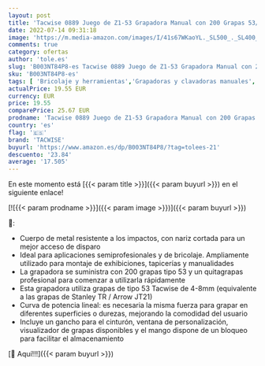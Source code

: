 ```yaml
---
layout: post
title: 'Tacwise 0889 Juego de Z1-53 Grapadora Manual con 200 Grapas 53/6 mm y Quitagrapas'
date: 2022-07-14 09:31:18
image: 'https://m.media-amazon.com/images/I/41s67WKaoYL._SL500_._SL400_.jpg'
comments: true
category: ofertas
author: 'tole.es'
slug: 'B003NT84P8-es Tacwise 0889 Juego de Z1-53 Grapadora Manual con 200...'
sku: 'B003NT84P8-es'
tags: [ 'Bricolaje y herramientas','Grapadoras y clavadoras manuales','Herramientas de mano','Herramientas manuales y eléctricas','grapadora','tacwise','🇪🇸', ]
actualPrice: 19.55 EUR
currency: EUR
price: 19.55
comparePrice: 25.67 EUR
prodname: 'Tacwise 0889 Juego de Z1-53 Grapadora Manual con 200 Grapas 53/6 mm y Quitagrapas'
country: 'es'
flag: '🇪🇸'
brand: 'TACWISE'
buyurl: 'https://www.amazon.es/dp/B003NT84P8/?tag=tolees-21'
descuento: '23.84'
average: '17.505'
---
```


En este momento está [{{< param title >}}]({{< param buyurl >}}) en el siguiente enlace!

[![{{< param prodname >}}]({{< param image >}})]({{< param buyurl >}})

🔎:

- Cuerpo de metal resistente a los impactos, con nariz cortada para un mejor acceso de disparo
- Ideal para aplicaciones semiprofesionales y de bricolaje. Ampliamente utilizado para montaje de exhibiciones, tapicerías y manualidades
- La grapadora se suministra con 200 grapas tipo 53 y un quitagrapas profesional para comenzar a utilizarla rápidamente
- Esta grapadora utiliza grapas de tipo 53 Tacwise de 4-8mm (equivalente a las grapas de Stanley TR / Arrow JT21)
- Curva de potencia lineal: es necesaria la misma fuerza para grapar en diferentes superficies o durezas, mejorando la comodidad del usuario
- Incluye un gancho para el cinturón, ventana de personalización, visualizador de grapas disponibles y el mango dispone de un bloqueo para facilitar el almacenamiento

[🛒 Aquí!!!]({{< param buyurl >}})
